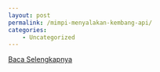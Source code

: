 ```yaml
---
layout: post
permalink: /mimpi-menyalakan-kembang-api/
categories:
    - Uncategorized
---
```


[Baca Selengkapnya](/03)